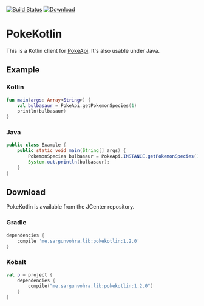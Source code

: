 [![Build Status](https://travis-ci.org/PokeAPI/pokekotlin.svg?branch=master)](https://travis-ci.org/PokeAPI/pokekotlin)
[![Download](https://api.bintray.com/packages/sargunster/maven/pokekotlin/images/download.svg) ](https://bintray.com/sargunster/maven/pokekotlin/_latestVersion)

# PokeKotlin

This is a Kotlin client for [PokeApi](https://github.com/phalt/pokeapi). It's also usable under Java.

## Example

### Kotlin

```kotlin
fun main(args: Array<String>) {
    val bulbasaur = PokeApi.getPokemonSpecies(1)
    println(bulbasaur)
}
```

### Java

```java
public class Example {
    public static void main(String[] args) {
        PokemonSpecies bulbasaur = PokeApi.INSTANCE.getPokemonSpecies(1);
        System.out.println(bulbasaur);
    }
}
```

## Download

PokeKotlin is available from the JCenter repository.

### Gradle

```groovy
dependencies {
    compile 'me.sargunvohra.lib:pokekotlin:1.2.0'
}
```

### Kobalt

```kotlin
val p = project {
    dependencies {
        compile("me.sargunvohra.lib:pokekotlin:1.2.0")
    }
}
```
